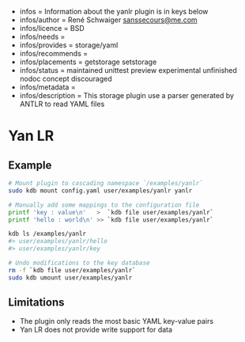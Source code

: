 - infos = Information about the yanlr plugin is in keys below
- infos/author = René Schwaiger <sanssecours@me.com>
- infos/licence = BSD
- infos/needs =
- infos/provides = storage/yaml
- infos/recommends =
- infos/placements = getstorage setstorage
- infos/status = maintained unittest preview experimental unfinished nodoc concept discouraged
- infos/metadata =
- infos/description = This storage plugin use a parser generated by ANTLR to read YAML files

# Yan LR

## Example

```sh
# Mount plugin to cascading namespace `/examples/yanlr`
sudo kdb mount config.yaml user/examples/yanlr yanlr

# Manually add some mappings to the configuration file
printf 'key : value\n'   >  `kdb file user/examples/yanlr`
printf 'hello : world\n' >> `kdb file user/examples/yanlr`

kdb ls /examples/yanlr
#> user/examples/yanlr/hello
#> user/examples/yanlr/key

# Undo modifications to the key database
rm -f `kdb file user/examples/yanlr`
sudo kdb umount user/examples/yanlr
```

## Limitations

- The plugin only reads the most basic YAML key-value pairs
- Yan LR does not provide write support for data
